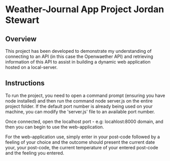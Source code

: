 # Weather-Journal App Project Jordan Stewart

## Overview
This project has been developed to demonstrate my understanding of connecting to an API (in this case the Openwaether API) and retrieving information of this API to assist in building a dynamic web application hosted on a local-server.

## Instructions
To run the project, you need to open a command prompt (ensuring you have node installed) and then run the command node server.js on the entire project folder. If the default port number is already being used on your machine, you can modify the 'server.js' file to an available port number.

Once connected, open the localhost port - e.g: locahlost:8000 domain, and then you can begin to use the web-application.

For the web-application use, simply enter in your post-code followed by a feeling of your choice and the outcome should present the current date your, your post-code, the current temperature of your entered post-code and the feeling you entered.
